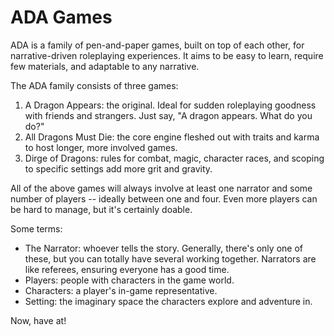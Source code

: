 # ADA Games

ADA is a family of pen-and-paper games, built on top of each other, for narrative-driven roleplaying experiences. It aims to be easy to learn, require few materials, and adaptable to any narrative.

The ADA family consists of three games:

1. A Dragon Appears: the original. Ideal for sudden roleplaying goodness with friends and strangers. Just say, "A dragon appears. What do you do?"
2. All Dragons Must Die: the core engine fleshed out with traits and karma to host longer, more involved games.
3. Dirge of Dragons: rules for combat, magic, character races, and scoping to specific settings add more grit and gravity.

All of the above games will always involve at least one narrator and some number of players -- ideally between one and four. Even more players can be hard to manage, but it's certainly doable.

Some terms:

* The Narrator: whoever tells the story. Generally, there's only one of these, but you can totally have several working together. Narrators are like referees, ensuring everyone has a good time.
* Players: people with characters in the game world.
* Characters: a player's in-game representative.
* Setting: the imaginary space the characters explore and adventure in.

Now, have at!